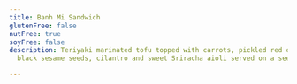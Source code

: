 ```yaml
---
title: Banh Mi Sandwich
glutenFree: false
nutFree: true
soyFree: false
description: Teriyaki marinated tofu topped with carrots, pickled red onion and jalapeño,
  black sesame seeds, cilantro and sweet Sriracha aioli served on a seeded roll.

---
```

